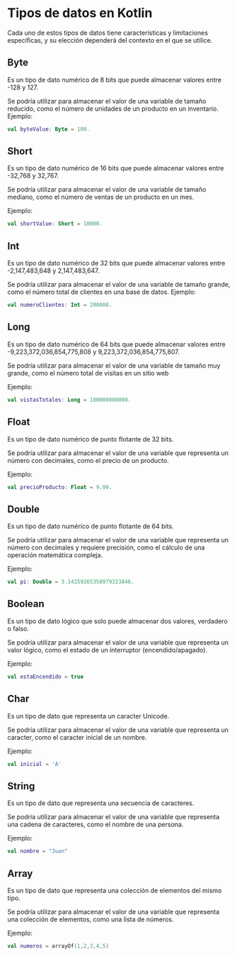 # Tipos de datos en Kotlin

Cada uno de estos tipos de datos tiene características y limitaciones específicas, y su elección dependerá del contexto en el que se utilice.

## Byte

Es un tipo de dato numérico de 8 bits que puede almacenar valores entre -128 y 127. 

Se podría utilizar para almacenar el valor de una variable de tamaño reducido, como el número de unidades de un producto en un inventario.
Ejemplo:

```kotlin
val byteValue: Byte = 100.
```

## Short
Es un tipo de dato numérico de 16 bits que puede almacenar valores entre -32,768 y 32,767. 

Se podría utilizar para almacenar el valor de una variable de tamaño mediano, como el número de ventas de un producto en un mes.

Ejemplo: 

```kotlin
val shortValue: Short = 10000.
```
## Int

Es un tipo de dato numérico de 32 bits que puede almacenar valores entre -2,147,483,648 y 2,147,483,647. 

Se podría utilizar para almacenar el valor de una variable de tamaño grande, como el número total de clientes en una base de datos.
Ejemplo:

```kotlin
val numeroClientes: Int = 200000.
```
## Long

Es un tipo de dato numérico de 64 bits que puede almacenar valores entre -9,223,372,036,854,775,808 y 9,223,372,036,854,775,807.

Se podría utilizar para almacenar el valor de una variable de tamaño muy grande, como el número total de visitas en un sitio web

 Ejemplo: 

```kotlin
val vistasTotales: Long = 100000000000.
```
## Float
Es un tipo de dato numérico de punto flotante de 32 bits.

Se podría utilizar para almacenar el valor de una variable que representa un número con decimales, como el precio de un producto.

 Ejemplo: 

```kotlin
val precioProducto: Float = 9.99.
```

## Double

Es un tipo de dato numérico de punto flotante de 64 bits.

Se podría utilizar para almacenar el valor de una variable que representa un número con decimales y requiere precisión, como el cálculo de una operación matemática compleja.

 Ejemplo: 

```kotlin
val pi: Double = 3.14159265358979323846.
```

## Boolean

Es un tipo de dato lógico que solo puede almacenar dos valores, verdadero o falso.

Se podría utilizar para almacenar el valor de una variable que representa un valor lógico, como el estado de un interruptor (encendido/apagado).

 Ejemplo: 

```kotlin
val estaEncendido = true
```

## Char

Es un tipo de dato que representa un caracter Unicode.

Se podría utilizar para almacenar el valor de una variable que representa un caracter, como el caracter inicial de un nombre.

 Ejemplo: 

```kotlin
val inicial = 'A'
```
## String

Es un tipo de dato que representa una secuencia de caracteres.

Se podría utilizar para almacenar el valor de una variable que representa una cadena de caracteres, como el nombre de una persona.

 Ejemplo: 

```kotlin
val nombre = "Juan"
```

## Array

Es un tipo de dato que representa una colección de elementos del mismo tipo.

Se podría utilizar para almacenar el valor de una variable que representa una colección de elementos, como una lista de números.

 Ejemplo: 

```kotlin
val numeros = arrayOf(1,2,3,4,5)
```
